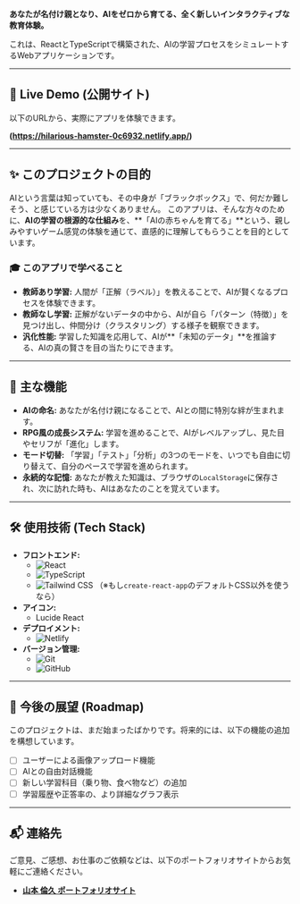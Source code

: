 **あなたが名付け親となり、AIをゼロから育てる、全く新しいインタラクティブな教育体験。**

これは、ReactとTypeScriptで構築された、AIの学習プロセスをシミュレートするWebアプリケーションです。

---

## 🚀 Live Demo (公開サイト)

以下のURLから、実際にアプリを体験できます。

**(https://hilarious-hamster-0c6932.netlify.app/)**

---

## ✨ このプロジェクトの目的

AIという言葉は知っていても、その中身が「ブラックボックス」で、何だか難しそう、と感じている方は少なくありません。
このアプリは、そんな方々のために、**AIの学習の根源的な仕組み**を、**「AIの赤ちゃんを育てる」**という、親しみやすいゲーム感覚の体験を通じて、直感的に理解してもらうことを目的としています。

### 🎓 このアプリで学べること

*   **教師あり学習:** 人間が「正解（ラベル）」を教えることで、AIが賢くなるプロセスを体験できます。
*   **教師なし学習:** 正解がないデータの中から、AIが自ら「パターン（特徴）」を見つけ出し、仲間分け（クラスタリング）する様子を観察できます。
*   **汎化性能:** 学習した知識を応用して、AIが**「未知のデータ」**を推論する、AIの真の賢さを目の当たりにできます。

---

## 🌟 主な機能

*   **AIの命名:** あなたが名付け親になることで、AIとの間に特別な絆が生まれます。
*   **RPG風の成長システム:** 学習を進めることで、AIがレベルアップし、見た目やセリフが「進化」します。
*   **モード切替:** 「学習」「テスト」「分析」の3つのモードを、いつでも自由に切り替えて、自分のペースで学習を進められます。
*   **永続的な記憶:** あなたが教えた知識は、ブラウザの`LocalStorage`に保存され、次に訪れた時も、AIはあなたのことを覚えています。

---

## 🛠️ 使用技術 (Tech Stack)

*   **フロントエンド:**
    *   <img src="https://img.shields.io/badge/React-20232A?style=for-the-badge&logo=react&logoColor=61DAFB" alt="React">
    *   <img src="https://img.shields.io/badge/TypeScript-007ACC?style=for-the-badge&logo=typescript&logoColor=white" alt="TypeScript">
    *   <img src="https://img.shields.io/badge/Tailwind_CSS-38B2AC?style=for-the-badge&logo=tailwind-css&logoColor=white" alt="Tailwind CSS"> （※もし`create-react-app`のデフォルトCSS以外を使うなら）
*   **アイコン:**
    *   Lucide React
*   **デプロイメント:**
    *   <img src="https://img.shields.io/badge/Netlify-00C7B7?style=for-the-badge&logo=netlify&logoColor=white" alt="Netlify">
*   **バージョン管理:**
    *   <img src="https://img.shields.io/badge/Git-F05032?style=for-the-badge&logo=git&logoColor=white" alt="Git">
    *   <img src="https://img.shields.io/badge/GitHub-181717?style=for-the-badge&logo=github&logoColor=white" alt="GitHub">

---

## 🚀 今後の展望 (Roadmap)

このプロジェクトは、まだ始まったばかりです。将来的には、以下の機能の追加を構想しています。

- [ ] ユーザーによる画像アップロード機能
- [ ] AIとの自由対話機能
- [ ] 新しい学習科目（乗り物、食べ物など）の追加
- [ ] 学習履歴や正答率の、より詳細なグラフ表示

---

## 📬 連絡先

ご意見、ご感想、お仕事のご依頼などは、以下のポートフォリオサイトからお気軽にご連絡ください。

*   **[山本 倫久 ポートフォリオサイト](https://chromachannel.online/)**
